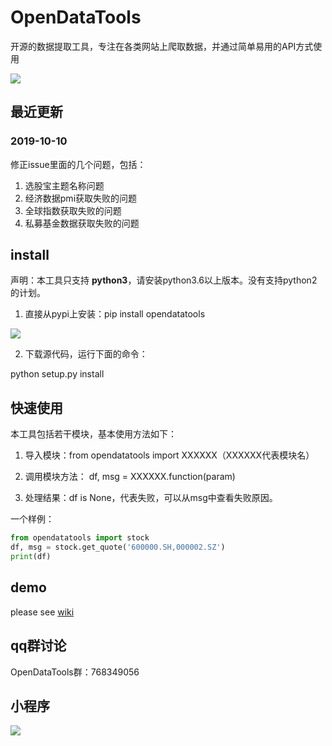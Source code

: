 # OpenDataTools
开源的数据提取工具，专注在各类网站上爬取数据，并通过简单易用的API方式使用

![](https://github.com/PKUJohnson/OpenData/blob/master/image/logo.png)

## 最近更新

### 2019-10-10 ###

修正issue里面的几个问题，包括：
1. 选股宝主题名称问题
2. 经济数据pmi获取失败的问题
3. 全球指数获取失败的问题
4. 私募基金数据获取失败的问题

## install

声明：本工具只支持 **python3**，请安装python3.6以上版本。没有支持python2的计划。

1. 直接从pypi上安装：pip install opendatatools

![](https://github.com/PKUJohnson/OpenData/blob/master/image/install_pip.jpg)

2. 下载源代码，运行下面的命令：

python setup.py install

## 快速使用

本工具包括若干模块，基本使用方法如下：

1. 导入模块：from opendatatools import XXXXXX（XXXXXX代表模块名）

2. 调用模块方法： df, msg = XXXXXX.function(param)

3. 处理结果：df is None，代表失败，可以从msg中查看失败原因。

一个样例：

```python
from opendatatools import stock
df, msg = stock.get_quote('600000.SH,000002.SZ')
print(df)
```

## demo

please see [wiki](https://github.com/PKUJohnson/OpenData/wiki)

## qq群讨论

OpenDataTools群：768349056

## 小程序

![](https://github.com/PKUJohnson/OpenData/blob/master/image/opendata_s.jpg)
